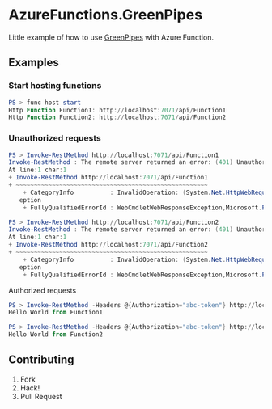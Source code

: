 # AzureFunctions.GreenPipes

Little example of how to use [GreenPipes](https://github.com/phatboyg/GreenPipes) with Azure Function.

## Examples

### Start hosting functions

```powershell
PS > func host start
Http Function Function1: http://localhost:7071/api/Function1
Http Function Function2: http://localhost:7071/api/Function2
```

### Unauthorized requests

```powershell
PS > Invoke-RestMethod http://localhost:7071/api/Function1
Invoke-RestMethod : The remote server returned an error: (401) Unauthorized.
At line:1 char:1
+ Invoke-RestMethod http://localhost:7071/api/Function1
+ ~~~~~~~~~~~~~~~~~~~~~~~~~~~~~~~~~~~~~~~~~~~~~~~~~~~~~
    + CategoryInfo          : InvalidOperation: (System.Net.HttpWebRequest:HttpWebRequest) [Invoke-RestMethod], WebExc
   eption
    + FullyQualifiedErrorId : WebCmdletWebResponseException,Microsoft.PowerShell.Commands.InvokeRestMethodCommand

PS > Invoke-RestMethod http://localhost:7071/api/Function2
Invoke-RestMethod : The remote server returned an error: (401) Unauthorized.
At line:1 char:1
+ Invoke-RestMethod http://localhost:7071/api/Function2
+ ~~~~~~~~~~~~~~~~~~~~~~~~~~~~~~~~~~~~~~~~~~~~~~~~~~~~~
    + CategoryInfo          : InvalidOperation: (System.Net.HttpWebRequest:HttpWebRequest) [Invoke-RestMethod], WebExc
   eption
    + FullyQualifiedErrorId : WebCmdletWebResponseException,Microsoft.PowerShell.Commands.InvokeRestMethodCommand

```

Authorized requests

```powershell
PS > Invoke-RestMethod -Headers @{Authorization="abc-token"} http://localhost:7071/api/Function1
Hello World from Function1

PS > Invoke-RestMethod -Headers @{Authorization="abc-token"} http://localhost:7071/api/Function2
Hello World from Function2

```

## Contributing

1. Fork
1. Hack!
1. Pull Request